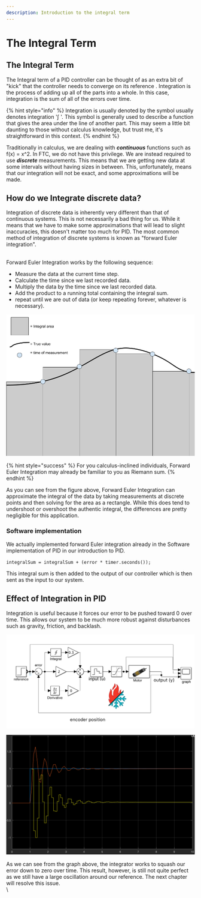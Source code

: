 ```yaml
---
description: Introduction to the integral term
---
```


# The Integral Term

## The Integral Term

The Integral term of a PID controller can be thought of as an extra bit of "kick" that the controller needs to converge on its reference . Integration is the process of adding up all of the parts into a whole. In this case, integration is the sum of all of the errors over time.

{% hint style="info" %}
Integration is usually denoted by the symbol usually denotes integration '∫ '. This symbol is generally used to describe a function that gives the area under the line of another part. This may seem a little bit daunting to those without calculus knowledge, but trust me, it's straightforward in this context.&#x20;
{% endhint %}

Traditionally in calculus, we are dealing with _**continuous**_ functions such as f(x) = x^2. In FTC, we do not have this privilege. We are instead required to use _**discrete**_ measurements. This means that we are getting new data at some intervals without having sizes in between. This, unfortunately, means that our integration will not be exact, and some approximations will be made. &#x20;

## How do we Integrate discrete data?

Integration of discrete data is inherently very different than that of continuous systems. This is not necessarily a bad thing for us. While it means that we have to make some approximations that will lead to slight inaccuracies, this doesn't matter too much for PID. The most common method of integration of discrete systems is known as "forward Euler integration".

\
Forward Euler Integration works by the following sequence:

* Measure the data at the current time step.
* Calculate the time since we last recorded data.
* Multiply the data by the time since we last recorded data.
* Add the product to a running total containing the integral sum.
* repeat until we are out of data (or keep repeating forever, whatever is necessary).

![Forward Euler Integration ](../.gitbook/assets/forward-euler-integration-example-.png)

{% hint style="success" %}
For you calculus-inclined individuals, Forward Euler Integration may already be familiar to you as Riemann sum.
{% endhint %}

&#x20;As you can see from the figure above, Forward Euler Integration can approximate the integral of the data by taking measurements at discrete points and then solving for the area as a rectangle. While this does tend to undershoot or overshoot the authentic integral, the differences are pretty negligible for this application.

### Software implementation

We actually implemented forward Euler integration already in the Software implementation of PID in our introduction to PID.

```
integralSum = integralSum + (error * timer.seconds());
```

This integral sum is then added to the output of our controller which is then sent as the input to our system. &#x20;

## Effect of Integration in PID&#x20;

Integration is useful because it forces our error to be pushed toward 0 over time. This allows our system to be much more robust against disturbances such as gravity, friction, and backlash.

![Our PID controller with Kp = 2, Ki = 0.3](../.gitbook/assets/kp-2-ki-0.3-model.png)

![System response with Kp = 2, Kd = 0, Ki = 0.3](../.gitbook/assets/kp-2-ki-0.3-result.png)

As we can see from the graph above, the integrator works to squash our error down to zero over time. This result, however, is still not quite perfect as we still have a large oscillation around our reference. The next chapter will resolve this issue.\
\

